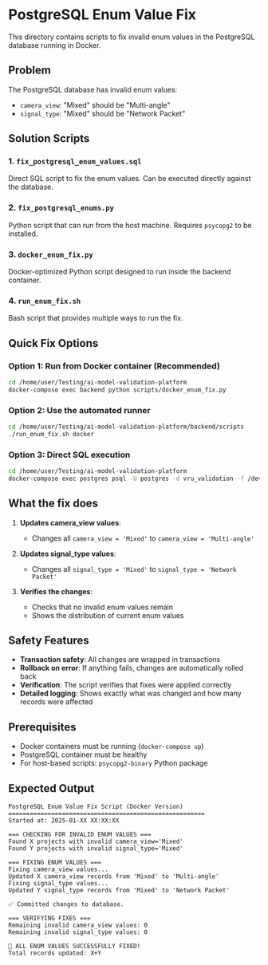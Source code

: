 # PostgreSQL Enum Value Fix

This directory contains scripts to fix invalid enum values in the PostgreSQL database running in Docker.

## Problem

The PostgreSQL database has invalid enum values:
- `camera_view`: "Mixed" should be "Multi-angle"
- `signal_type`: "Mixed" should be "Network Packet"

## Solution Scripts

### 1. `fix_postgresql_enum_values.sql`
Direct SQL script to fix the enum values. Can be executed directly against the database.

### 2. `fix_postgresql_enums.py`
Python script that can run from the host machine. Requires `psycopg2` to be installed.

### 3. `docker_enum_fix.py`
Docker-optimized Python script designed to run inside the backend container.

### 4. `run_enum_fix.sh`
Bash script that provides multiple ways to run the fix.

## Quick Fix Options

### Option 1: Run from Docker container (Recommended)
```bash
cd /home/user/Testing/ai-model-validation-platform
docker-compose exec backend python scripts/docker_enum_fix.py
```

### Option 2: Use the automated runner
```bash
cd /home/user/Testing/ai-model-validation-platform/backend/scripts
./run_enum_fix.sh docker
```

### Option 3: Direct SQL execution
```bash
cd /home/user/Testing/ai-model-validation-platform
docker-compose exec postgres psql -U postgres -d vru_validation -f /dev/stdin < backend/scripts/fix_postgresql_enum_values.sql
```

## What the fix does

1. **Updates camera_view values**:
   - Changes all `camera_view = 'Mixed'` to `camera_view = 'Multi-angle'`

2. **Updates signal_type values**:
   - Changes all `signal_type = 'Mixed'` to `signal_type = 'Network Packet'`

3. **Verifies the changes**:
   - Checks that no invalid enum values remain
   - Shows the distribution of current enum values

## Safety Features

- **Transaction safety**: All changes are wrapped in transactions
- **Rollback on error**: If anything fails, changes are automatically rolled back
- **Verification**: The script verifies that fixes were applied correctly
- **Detailed logging**: Shows exactly what was changed and how many records were affected

## Prerequisites

- Docker containers must be running (`docker-compose up`)
- PostgreSQL container must be healthy
- For host-based scripts: `psycopg2-binary` Python package

## Expected Output

```
PostgreSQL Enum Value Fix Script (Docker Version)
=======================================================
Started at: 2025-01-XX XX:XX:XX

=== CHECKING FOR INVALID ENUM VALUES ===
Found X projects with invalid camera_view='Mixed'
Found Y projects with invalid signal_type='Mixed'

=== FIXING ENUM VALUES ===
Fixing camera_view values...
Updated X camera_view records from 'Mixed' to 'Multi-angle'
Fixing signal_type values...
Updated Y signal_type records from 'Mixed' to 'Network Packet'

✅ Committed changes to database.

=== VERIFYING FIXES ===
Remaining invalid camera_view values: 0
Remaining invalid signal_type values: 0

🎉 ALL ENUM VALUES SUCCESSFULLY FIXED!
Total records updated: X+Y
```